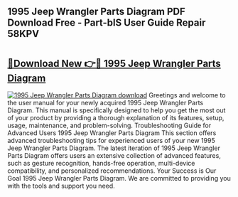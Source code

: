 ## 1995 Jeep Wrangler Parts Diagram PDF Download Free - Part-blS User Guide Repair 58KPV

# <h2><a href="http://dfl6x3u.blite.top/?on=1995+Jeep+Wrangler+Parts+Diagram">🔗Download New 👉🔴 1995 Jeep Wrangler Parts Diagram</a></h2>

[![1995 Jeep Wrangler Parts Diagram download](https://i.imgur.com/lujVjoI.png)](http://dfl6x3u.blite.top/?on=1995+Jeep+Wrangler+Parts+Diagram)
Greetings and welcome to the user manual for your newly acquired 1995 Jeep Wrangler Parts Diagram. This manual is specifically designed to help you get the most out of your product by providing a thorough explanation of its features, setup, usage, maintenance, and problem-solving. Troubleshooting Guide for Advanced Users 1995 Jeep Wrangler Parts Diagram This section offers advanced troubleshooting tips for experienced users of your new 1995 Jeep Wrangler Parts Diagram. The latest iteration of 1995 Jeep Wrangler Parts Diagram offers users an extensive collection of advanced features, such as gesture recognition, hands-free operation, multi-device compatibility, and personalized recommendations. Your Success is Our Goal 1995 Jeep Wrangler Parts Diagram. We are committed to providing you with the tools and support you need.
